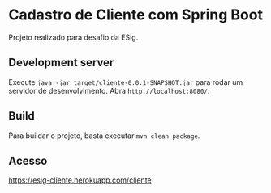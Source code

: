 # Cadastro de Cliente com Spring Boot

Projeto realizado para desafio da ESig.

## Development server

Execute `java -jar target/cliente-0.0.1-SNAPSHOT.jar` para rodar um servidor de desenvolvimento. Abra `http://localhost:8080/`.

## Build

Para buildar o projeto, basta executar `mvn clean package`.

## Acesso

https://esig-cliente.herokuapp.com/cliente


